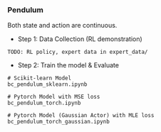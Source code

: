 ### Pendulum
Both state and action are continuous.

* Step 1: Data Collection (RL demonstration)
```
TODO: RL policy, expert data in expert_data/
```

* Step 2: Train the model & Evaluate
```
# Scikit-learn Model
bc_pendulum_sklearn.ipynb

# Pytorch Model with MSE loss
bc_pendulum_torch.ipynb

# Pytorch Model (Gaussian Actor) with MLE loss
bc_pendulum_torch_gaussian.ipynb